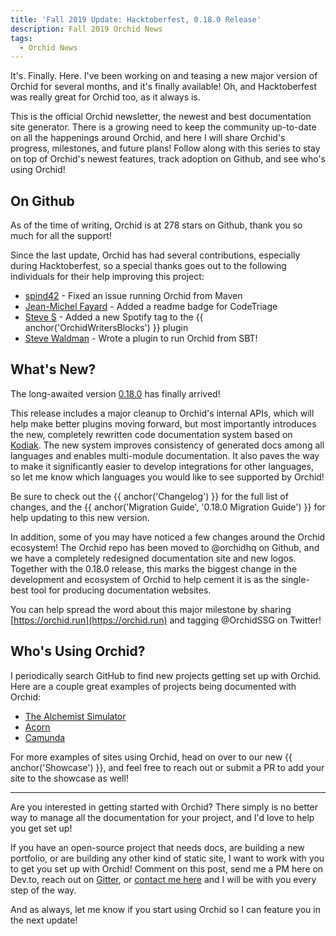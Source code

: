 ```yaml
---
title: 'Fall 2019 Update: Hacktoberfest, 0.18.0 Release'
description: Fall 2019 Orchid News
tags: 
  - Orchid News
---
```


It's. Finally. Here. I've been working on and teasing a new major version of Orchid for several months, and it's finally
available! Oh, and Hacktoberfest was really great for Orchid too, as it always is.

This is the official Orchid newsletter, the newest and best documentation site generator. There is a growing need to 
keep the community up-to-date on all the happenings around Orchid, and here I will share Orchid's progress, milestones, 
and future plans! Follow along with this series to stay on top of Orchid's newest features, track adoption on Github, 
and see who's using Orchid!

## On Github

As of the time of writing, Orchid is at 278 stars on Github, thank you so much for all the support! 

Since the last update, Orchid has had several contributions, especially during Hacktoberfest, so a special thanks goes 
out to the following individuals for their help improving this project:

- [spind42](https://github.com/spind42) - Fixed an issue running Orchid from Maven
- [Jean-Michel Fayard](https://github.com/jmfayard) - Added a readme badge for CodeTriage
- [Steve S](https://github.com/singularsyntax) - Added a new Spotify tag to the {{ anchor('OrchidWritersBlocks') }} plugin
- [Steve Waldman](https://github.com/swaldman) - Wrote a plugin to run Orchid from SBT!

## What's New?

The long-awaited version [0.18.0](https://github.com/orchidhq/orchid/releases/tag/0.18.0) has finally arrived! 

This release includes a major cleanup to Orchid's internal APIs, which will help make better plugins moving forward, but 
most importantly introduces the new, completely rewritten code documentation system based on 
[Kodiak](https://github.com/copper-leaf/kodiak). The new system improves consistency of generated docs among all 
languages and enables multi-module documentation. It also paves the way to make it significantly easier to develop 
integrations for other languages, so let me know which languages you would like to see supported by Orchid!

Be sure to check out the {{ anchor('Changelog') }} for the full list of changes, and the 
{{ anchor('Migration Guide', '0.18.0 Migration Guide') }} for help updating to this new version.

In addition, some of you may have noticed a few changes around the Orchid ecosystem! The Orchid repo has been moved to
@orchidhq on Github, and we have a completely redesigned documentation site and new logos. Together with the 0.18.0 
release, this marks the biggest change in the development and ecosystem of Orchid to help cement it is as the 
single-best tool for producing documentation websites.

You can help spread the word about this major milestone by sharing [https://orchid.run](https://orchid.run) and tagging
@OrchidSSG on Twitter!

## Who's Using Orchid?

I periodically search GitHub to find new projects getting set up with Orchid. Here are a couple great examples of 
projects being documented with Orchid:

- [The Alchemist Simulator](http://alchemistsimulator.github.io/)
- [Acorn](https://nhaarman.github.io/acorn/)
- [Camunda](https://camunda.github.io/camunda-rest-client-spring-boot/)

For more examples of sites using Orchid, head on over to our new {{ anchor('Showcase') }}, and feel free to reach out
or submit a PR to add your site to the showcase as well!

---

Are you interested in getting started with Orchid? There simply is no better way to manage all the documentation for 
your project, and I'd love to help you get set up! 

If you have an open-source project that needs docs, are building a new portfolio, or are building any other kind of 
static site, I want to work with you to get you set up with Orchid! Comment on this post, send me a PM here on Dev.to, 
reach out on [Gitter](https://gitter.im/JavaEden/Orchid), or [contact me here](https://www.caseyjbrooks.com/contact/) 
and I will be with you every step of the way.

And as always, let me know if you start using Orchid so I can feature you in the next update!
